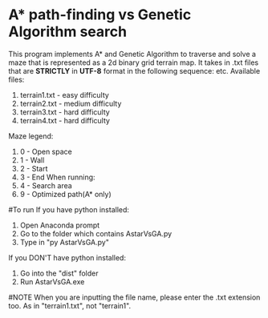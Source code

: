 # A* path-finding vs Genetic Algorithm search

This program implements A* and Genetic Algorithm to traverse and solve a maze that is represented as a 2d binary grid terrain map.
It takes in .txt files that are **STRICTLY** in **UTF-8** format in the following sequence:
<COLUMNS> <ROWS> <GRID> <GRID> <GRID> etc.
Available files:
1. terrain1.txt - easy difficulty
2. terrain2.txt - medium difficulty
3. terrain3.txt - hard difficulty
4. terrain4.txt - hard difficulty

Maze legend:
1. 0 - Open space
2. 1 - Wall
3. 2 - Start
4. 3 - End
When running:
1. 4 - Search area
2. 9 - Optimized path(A* only)

#To run
If you have python installed:
1. Open Anaconda prompt
2. Go to the folder which contains AstarVsGA.py
3. Type in "py AstarVsGA.py"

If you DON'T have python installed:
1. Go into the "dist" folder
2. Run AstarVsGA.exe

#NOTE
When you are inputting the file name, please enter the .txt extension too.
As in "terrain1.txt",
not "terrain1".
